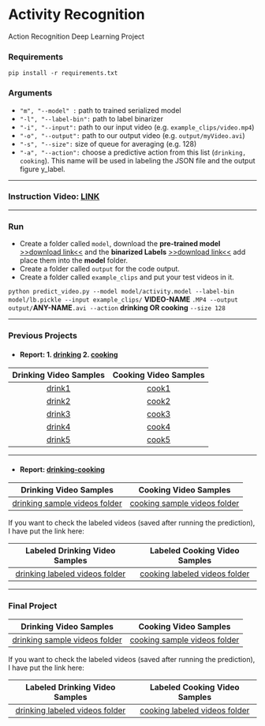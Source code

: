 # Activity Recognition
Action Recognition Deep Learning Project

### Requirements

`pip install -r requirements.txt`

### Arguments

- `"m", "--model" :` path to trained serialized model
- `"-l", "--label-bin":` path to  label binarizer
- `"-i", "--input":` path to our input video (e.g. `example_clips/video.mp4`)
- `"-o", "--output":` path to our output video (e.g. `output/myVideo.avi`)
- `"-s", "--size":` size of queue for averaging (e.g. 128)
- `"-a", "--action":` choose a predictive action from this list (`drinking, cooking`). This name will be used in labeling the JSON file and the output figure y_label.
***

### Instruction Video: [LINK](https://youtu.be/Dvp9Gt67u_0)

***

### Run

- Create a folder called `model`, download the **pre-trained model** [>>download link<<](https://drive.google.com/file/d/1V68ezH27WmSU0uAoITzemTNqE8tvM0h8/view?usp=sharing) and the **binarized Labels** [>>download link<<](https://drive.google.com/file/d/1VCa4NoTFjHTefBIzsx5RYOCVVHrBz2JM/view?usp=sharing) add place them into the **model** folder.
- Create a folder called `output` for the code output.
- Create a folder called `example_clips` and put your test videos in it.

`python predict_video.py --model model/activity.model --label-bin model/lb.pickle --input example_clips/` **VIDEO-NAME** `.MP4 --output output/`**ANY-NAME**`.avi --action` **drinking OR cooking** `--size 128`

***

### Previous Projects

- #### Report: 1. [drinking](https://drive.google.com/file/d/1YqWGvZUGXuv7tw1MbpSnm9rByBTuu8Ob/view?usp=sharing) 2. [cooking](https://drive.google.com/file/d/1vGiTdP4TwbFTYxhbpMdxjYWJG0ZPDahq/view?usp=sharing)

|Drinking Video Samples                |Cooking Video Samples                |
|:------------------------------------:|:-----------------------------------:|
|[drink1](https://youtu.be/epeNAmsSaT8)|[cook1](https://youtu.be/fcBFr5MDm-Y)|
|[drink2](https://youtu.be/Me9ukITLTfk)|[cook2](https://youtu.be/oiKxjYLTDHA)|
|[drink3](https://youtu.be/E8W2hXuCivw)|[cook3](https://youtu.be/0Cac3yVfR7E)|
|[drink4](https://youtu.be/JCjt7vHeY_U)|[cook4](https://youtu.be/jElkBPTWpSU)|
|[drink5](https://youtu.be/LGWF0j00oMI)|[cook5](https://youtu.be/2DGt6KwJVSQ)|

***


- #### Report: [drinking-cooking](https://drive.google.com/file/d/1IEA0TS9BO23_ImJfQxWgsdUvnWLZsXSJ/view?usp=sharing)

|Drinking Video Samples                |Cooking Video Samples                |
|:------------------------------------:|:-----------------------------------:|
|[drinking sample videos folder](https://drive.google.com/drive/folders/1Ia1E0FSuP2wjPI6v4mkWy1F-L9kGGTGL?usp=sharing)|[cooking sample videos folder](https://drive.google.com/drive/folders/1HUQXfsD-nGB3kqrDES26gJfrShpygTfn?usp=sharing)|

If you want to check the labeled videos (saved after running the prediction), I have put the link here:

|Labeled Drinking Video Samples        |Labeled Cooking Video Samples        |
|:------------------------------------:|:-----------------------------------:|
|[drinking labeled videos folder](https://drive.google.com/drive/folders/1jdfmDKWDQyEzrk9WoRg5HnojnJgxibMy?usp=sharing)|[cooking labeled videos folder](https://drive.google.com/drive/folders/11xIB3F6CTnzxgs_yk8IiTPVukiS2nzQN?usp=sharing)|

***

### Final Project


|Drinking Video Samples                |Cooking Video Samples                |
|:------------------------------------:|:-----------------------------------:|
|[drinking sample videos folder](https://drive.google.com/drive/folders/1-hPmrMcRXOzsVaj9jO7G8YZ3EvuG-MAR?usp=sharing)|[cooking sample videos folder](https://drive.google.com/drive/folders/1S4zkW2iItfO1sgCapEnG-jjW-fxa2m3U?usp=sharing)|

If you want to check the labeled videos (saved after running the prediction), I have put the link here:

|Labeled Drinking Video Samples        |Labeled Cooking Video Samples        |
|:------------------------------------:|:-----------------------------------:|
|[drinking labeled videos folder](https://drive.google.com/drive/folders/1X9EyKr7c5asKmPLM-SbXKEfGpD3Qwbt3?usp=sharing)|[cooking labeled videos folder](https://drive.google.com/drive/folders/1LnQMSKGpw0MqJDFMml6gS4RfB5ZzgTJX?usp=sharing)|



